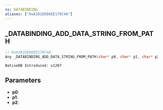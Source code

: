 ```yaml
---
ns: DATABINDING
aliases: ["0xA381DE86EE170C4A"]
---
```

## _DATABINDING_ADD_DATA_STRING_FROM_PATH

```c
// 0xA381DE86EE170C4A
Any _DATABINDING_ADD_DATA_STRING_FROM_PATH(char* p0, char* p1, char* p2);
```

```
NativeDB Introduced: v1207
```

## Parameters
* **p0**:
* **p1**:
* **p2**:
